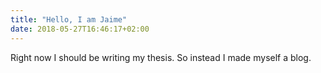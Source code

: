 ```yaml
---
title: "Hello, I am Jaime"
date: 2018-05-27T16:46:17+02:00
---
```


Right now I should be writing my thesis. So instead I made myself a blog.